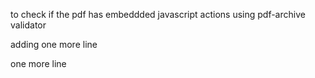 to check if the pdf has embeddded javascript actions using pdf-archive validator


adding one more line

one more line

